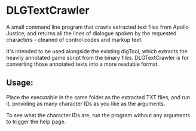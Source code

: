 ﻿# DLGTextCrawler

A small command line program that crawls extracted text files from Apollo Justice, and returns all the lines of dialogue spoken by the requested characters - cleaned of control codes and markup text.

It's intended to be used alongside the existing dlgTool, which extracts the heavily annotated game script from the binary files. DLGTextCrawler is for converting those annotated texts into a more readable format.

## Usage:

Place the executable in the same folder as the extracted TXT files, and run it, providing as many character IDs as you like as the arguments.

To see what the character IDs are, run the program without any arguments to trigger the help page.
